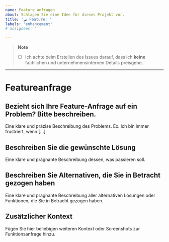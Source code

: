 ```yaml
---
name: Feature anfragen
about: Schlagen Sie eine Idee für dieses Projekt vor.
title: '🛹 Feature: '
labels: 'enhancement'
# assignees: ''

---
```


> **Note**
> - [ ] Ich achte beim Erstellen des Issues darauf, dass ich **keine** fachlichen und unternehmensinternen Details preisgebe.

---

# Featureanfrage

## Bezieht sich Ihre Feature-Anfrage auf ein Problem? Bitte beschreiben.
Eine klare und präzise Beschreibung des Problems. Ex. Ich bin immer frustriert, wenn [...]

## Beschreiben Sie die gewünschte Lösung
Eine klare und prägnante Beschreibung dessen, was passieren soll.

## Beschreiben Sie Alternativen, die Sie in Betracht gezogen haben
Eine klare und prägnante Beschreibung aller alternativen Lösungen oder Funktionen, die Sie in Betracht gezogen haben.

## Zusätzlicher Kontext
Fügen Sie hier beliebigen weiteren Kontext oder Screenshots zur Funktionsanfrage hinzu.
